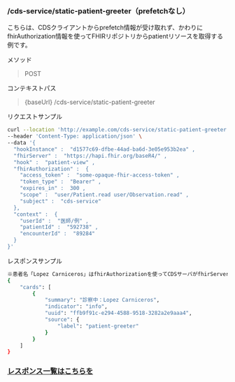 ### /cds-service/static-patient-greeter（prefetchなし）
こちらは、CDSクライアントからprefetch情報が受け取れず、かわりにfhirAuthorization情報を使ってFHIRリポジトリからpatientリソースを取得する例です。　　


メソッド
> POST

コンテキストパス
> {baseUrl} /cds-service/static-patient-greeter

リクエストサンプル
```bash
curl --location 'http://example.com/cds-service/static-patient-greeter' \
--header 'Content-Type: application/json' \
--data '{ 
  "hookInstance" :  "d1577c69-dfbe-44ad-ba6d-3e05e953b2ea" ,
  "fhirServer" :  "https://hapi.fhir.org/baseR4/" ,
  "hook" :  "patient-view" ,
  "fhirAuthorization" :  { 
    "access_token" :  "some-opaque-fhir-access-token" ,
    "token_type" :  "Bearer" ,
    "expires_in" :  300 ,
    "scope" :  "user/Patient.read user/Observation.read" ,
    "subject" :  "cds-service" 
  }, 
  "context" :  { 
    "userId" :  "医師/例" ,
    "patientId" :  "592738" ,
    "encounterId" :  "89284" 
  }
}'
```
レスポンスサンプル
```bash
※患者名「Lopez Carniceros」はfhirAuthorizationを使ってCDSサーバがfhirServerからリソースを取得
{
    "cards": [
        {
            "summary": "診察中：Lopez Carniceros",
            "indicator": "info",
            "uuid": "ffb9f91c-e294-4588-9518-3282a2e9aaa4",
            "source": {
                "label": "patient-greeter"
            }
        }
    ]
}
```

### [レスポンス一覧はこちらを](./api_000.md)

